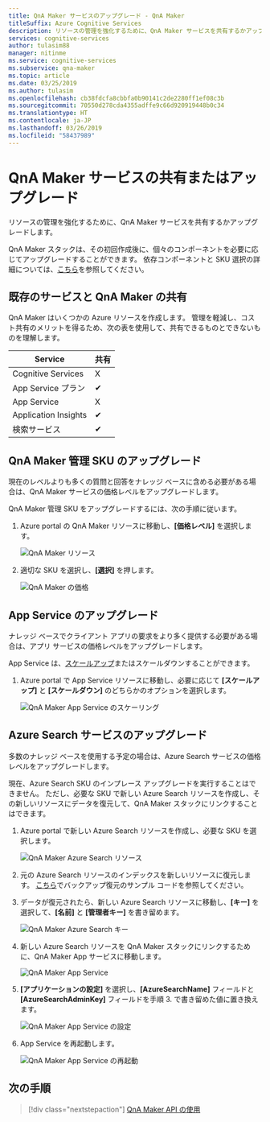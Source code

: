 ```yaml
---
title: QnA Maker サービスのアップグレード - QnA Maker
titleSuffix: Azure Cognitive Services
description: リソースの管理を強化するために、QnA Maker サービスを共有するかアップグレードします。
services: cognitive-services
author: tulasim88
manager: nitinme
ms.service: cognitive-services
ms.subservice: qna-maker
ms.topic: article
ms.date: 03/25/2019
ms.author: tulasim
ms.openlocfilehash: cb38fdcfa8cbbfa0b90141c2de2280ff1ef08c3b
ms.sourcegitcommit: 70550d278cda4355adffe9c66d920919448b0c34
ms.translationtype: HT
ms.contentlocale: ja-JP
ms.lasthandoff: 03/26/2019
ms.locfileid: "58437989"
---
```

# <a name="share-or-upgrade-your-qna-maker-service"></a>QnA Maker サービスの共有またはアップグレード
リソースの管理を強化するために、QnA Maker サービスを共有するかアップグレードします。 

QnA Maker スタックは、その初回作成後に、個々のコンポーネントを必要に応じてアップグレードすることができます。 依存コンポーネントと SKU 選択の詳細については、[こちら](https://aka.ms/qnamaker-docs-capacity)を参照してください。

## <a name="share-existing-services-with-qna-maker"></a>既存のサービスと QnA Maker の共有

QnA Maker はいくつかの Azure リソースを作成します。 管理を軽減し、コスト共有のメリットを得るため、次の表を使用して、共有できるものとできないものを理解します。

|Service|共有|
|--|--|
|Cognitive Services|X|
|App Service プラン|✔|
|App Service|X|
|Application Insights|✔|
|検索サービス|✔|

## <a name="upgrade-qna-maker-management-sku"></a>QnA Maker 管理 SKU のアップグレード

現在のレベルよりも多くの質問と回答をナレッジ ベースに含める必要がある場合は、QnA Maker サービスの価格レベルをアップグレードします。 

QnA Maker 管理 SKU をアップグレードするには、次の手順に従います。

1. Azure portal の QnA Maker リソースに移動し、**[価格レベル]** を選択します。

    ![QnA Maker リソース](../media/qnamaker-how-to-upgrade-qnamaker/qnamaker-resource.png)

2. 適切な SKU を選択し、**[選択]** を押します。

    ![QnA Maker の価格](../media/qnamaker-how-to-upgrade-qnamaker/qnamaker-pricing-page.png)

## <a name="upgrade-app-service"></a>App Service のアップグレード

 ナレッジ ベースでクライアント アプリの要求をより多く提供する必要がある場合は、アプリ サービスの価格レベルをアップグレードします。

App Service は、[スケールアップ](https://docs.microsoft.com/azure/app-service/web-sites-scale)またはスケールダウンすることができます。

1. Azure portal で App Service リソースに移動し、必要に応じて **[スケールアップ]** と **[スケールダウン]** のどちらかのオプションを選択します。

    ![QnA Maker App Service のスケーリング](../media/qnamaker-how-to-upgrade-qnamaker/qnamaker-appservice-scale.png)

## <a name="upgrade-azure-search-service"></a>Azure Search サービスのアップグレード

多数のナレッジ ベースを使用する予定の場合は、Azure Search サービスの価格レベルをアップグレードします。 

現在、Azure Search SKU のインプレース アップグレードを実行することはできません。 ただし、必要な SKU で新しい Azure Search リソースを作成し、その新しいリソースにデータを復元して、QnA Maker スタックにリンクすることはできます。

1. Azure portal で新しい Azure Search リソースを作成し、必要な SKU を選択します。

    ![QnA Maker Azure Search リソース](../media/qnamaker-how-to-upgrade-qnamaker/qnamaker-azuresearch-new.png)

2. 元の Azure Search リソースのインデックスを新しいリソースに復元します。 [こちら](https://github.com/pchoudhari/QnAMakerBackupRestore)でバックアップ復元のサンプル コードを参照してください。

3. データが復元されたら、新しい Azure Search リソースに移動し、**[キー]** を選択して、**[名前]** と **[管理者キー]** を書き留めます。

    ![QnA Maker Azure Search キー](../media/qnamaker-how-to-upgrade-qnamaker/qnamaker-azuresearch-keys.png)

4. 新しい Azure Search リソースを QnA Maker スタックにリンクするために、QnA Maker App サービスに移動します。

    ![QnA Maker App Service](../media/qnamaker-how-to-upgrade-qnamaker/qnamaker-resource-list-appservice.png)

5. **[アプリケーションの設定]** を選択し、**[AzureSearchName]** フィールドと **[AzureSearchAdminKey]** フィールドを手順 3. で書き留めた値に置き換えます。

    ![QnA Maker App Service の設定](../media/qnamaker-how-to-upgrade-qnamaker/qnamaker-appservice-settings.png)

6. App Service を再起動します。

    ![QnA Maker App Service の再起動](../media/qnamaker-how-to-upgrade-qnamaker/qnamaker-appservice-restart.png)

## <a name="next-steps"></a>次の手順

> [!div class="nextstepaction"]
> [QnA Maker API の使用](../Quickstarts/csharp.md)
